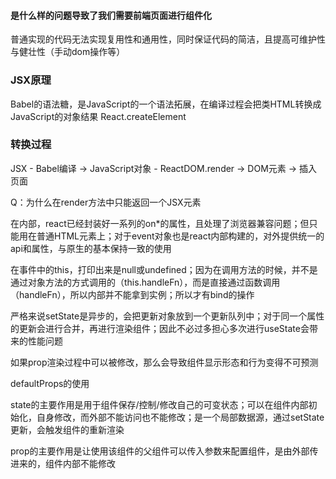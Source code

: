 #### 是什么样的问题导致了我们需要前端页面进行组件化
普通实现的代码无法实现复用性和通用性，同时保证代码的简洁，且提高可维护性与健壮性（手动dom操作等）

### JSX原理
Babel的语法糖，是JavaScript的一个语法拓展，在编译过程会把类HTML转换成JavaScript的对象结果
React.createElement

### 转换过程
JSX - Babel编译 -> JavaScript对象 - ReactDOM.render -> DOM元素 -> 插入页面

Q：为什么在render方法中只能返回一个JSX元素

在内部，react已经封装好一系列的on*的属性，且处理了浏览器兼容问题；但只能用在普通HTML元素上；对于event对象也是react内部构建的，对外提供统一的api和属性，与原生的基本保持一致的使用

在事件中的this，打印出来是null或undefined；因为在调用方法的时候，并不是通过对象方法的方式调用的（this.handleFn），而是直接通过函数调用（handleFn），所以内部并不能拿到实例；所以才有bind的操作

严格来说setState是异步的，会把更新对象放到一个更新队列中；对于同一个属性的更新会进行合并，再进行渲染组件；因此不必过多担心多次进行useState会带来的性能问题

如果prop渲染过程中可以被修改，那么会导致组件显示形态和行为变得不可预测

defaultProps的使用

state的主要作用是用于组件保存/控制/修改自己的可变状态；可以在组件内部初始化，自身修改，而外部不能访问也不能修改；是一个局部数据源，通过setState更新，会触发组件的重新渲染

prop的主要作用是让使用该组件的父组件可以传入参数来配置组件，是由外部传进来的，组件内部不能修改
